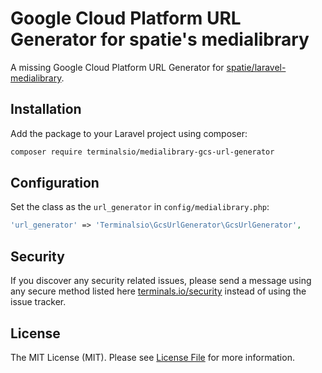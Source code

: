 # Google Cloud Platform URL Generator for spatie's medialibrary
A missing Google Cloud Platform URL Generator for [spatie/laravel-medialibrary](https://github.com/spatie/laravel-medialibrary).

## Installation
Add the package to your Laravel project using composer:

```bash
composer require terminalsio/medialibrary-gcs-url-generator
```

## Configuration
Set the class as the `url_generator` in `config/medialibrary.php`:

```php
'url_generator' => 'Terminalsio\GcsUrlGenerator\GcsUrlGenerator',
```

## Security

If you discover any security related issues, please send a message using any secure method listed here [terminals.io/security](https://keybase.io/sudos) instead of using the issue tracker.

## License

The MIT License (MIT). Please see [License File](LICENSE.md) for more information.
